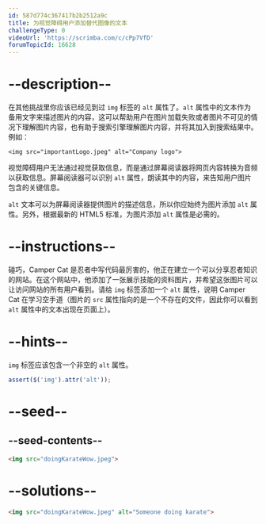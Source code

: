 ```yaml
---
id: 587d774c367417b2b2512a9c
title: 为视觉障碍用户添加替代图像的文本
challengeType: 0
videoUrl: 'https://scrimba.com/c/cPp7VfD'
forumTopicId: 16628
---
```


# --description--

在其他挑战里你应该已经见到过 `img` 标签的 `alt` 属性了。`alt` 属性中的文本作为备用文字来描述图片的内容，这可以帮助用户在图片加载失败或者图片不可见的情况下理解图片内容，也有助于搜索引擎理解图片内容，并将其加入到搜索结果中。例如：

`<img src="importantLogo.jpeg" alt="Company logo">`

视觉障碍用户无法通过视觉获取信息，而是通过屏幕阅读器将网页内容转换为音频以获取信息。屏幕阅读器可以识别 `alt` 属性，朗读其中的内容，来告知用户图片包含的关键信息。

`alt` 文本可以为屏幕阅读器提供图片的描述信息，所以你应始终为图片添加 `alt` 属性。另外，根据最新的 HTML5 标准，为图片添加 `alt` 属性是必需的。

# --instructions--

碰巧，Camper Cat 是忍者中写代码最厉害的，他正在建立一个可以分享忍者知识的网站。在这个网站中，他添加了一张展示技能的资料图片，并希望这张图片可以让访问网站的所有用户看到。请给 `img` 标签添加一个 `alt` 属性，说明 Camper Cat 在学习空手道（图片的 `src` 属性指向的是一个不存在的文件，因此你可以看到 `alt` 属性中的文本出现在页面上）。

# --hints--

`img` 标签应该包含一个非空的 `alt` 属性。

```js
assert($('img').attr('alt'));
```

# --seed--

## --seed-contents--

```html
<img src="doingKarateWow.jpeg">
```

# --solutions--

```html
<img src="doingKarateWow.jpeg" alt="Someone doing karate">
```
